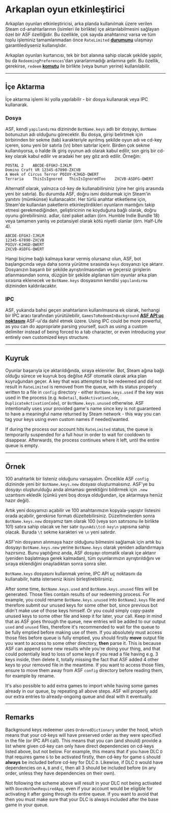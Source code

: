 # Arkaplan oyun etkinleştirici

Arkaplan oyunları etkinleştiricisi, arka planda kullanılmak üzere verilen Steam cd-anahtarlarının (isimleri ile birlikte) içe aktarılabilmesini sağlayan özel bir ASF özelliğidir. Bu özellikle, çok sayıda anahtarınız varsa ve tüm toplu işleminiz tamamlanmadan önce `RateLimited` **[durumunu](https://github.com/JustArchiNET/ArchiSteamFarm/wiki/FAQ#what-is-the-meaning-of-status-when-redeeming-a-key)** ulaşmayı garantilediyseniz kullanışlıdır.

Arkaplan oyunları kurtarıcısı, tek bir bot alanına sahip olacak şekilde yapılır, bu da `RedeemingPreferences`'dan yararlanmadığı anlamına gelir. Bu özellik, gerekirse, `redeem` **[komutu](https://github.com/JustArchiNET/ArchiSteamFarm/wiki/Commands)** ile birlikte (veya bunun yerine) kullanılabilir.

---

## İçe Aktarma

İçe aktarma işlemi iki yolla yapılabilir - bir dosya kullanarak veya IPC kullanarak.

### Dosya

ASF, kendi `yapılandırma` dizininde `BotName.keys` adlı bir dosyayı, `BotName` botunuzun adı olduğunu görecektir. Bu dosya, girişi belirtmek için birbirinden bir sekme (tab) karakteriyle ayrılmış şekilde oyun adı ve cd-key içeren, sonu yeni bir satırla (\n) biten satırlar içerir. Birden çok sekme kullanılıyorsa, o halde ilk giriş oyunun adı olarak kabul edilir, son giriş bir cd-key olarak kabul edilir ve aradaki her şey göz ardı edilir. Örneğin:

```text
POSTAL 2    ABCDE-EFGHJ-IJKLM
Domino Craft VR 12345-67890-ZXCVB
A Week of Circus Terror POIUY-KJHGD-QWERT
Terraria    ThisIsIgnored   ThisIsIgnoredToo    ZXCVB-ASDFG-QWERT
```

Alternatif olarak, yalnızca cd-key de kullanabilirsiniz (yine her giriş arasında yeni bir satırla). Bu durumda ASF, doğru ismi doldurmak için Steam'in yanıtını (mümkünse) kullanacaktır. Her türlü anahtar etiketleme için, Steam'de kullanılan paketlerin etkinleştirdikleri oyunların mantığını takip etmesi gerekmediğinden, geliştiricinin ne koyduğuna bağlı olarak, doğru oyunu görebilirsiniz. adlar, özel paket adları (örn. Humble Indie Bundle 18) veya tamamen yanlış ve potansiyel olarak kötü niyetli olanlar (örn. Half-Life 4).

```text
ABCDE-EFGHJ-IJKLM
12345-67890-ZXCVB
POIUY-KJHGD-QWERT
ZXCVB-ASDFG-QWERT
```

Hangi biçime bağlı kalmaya karar vermiş olursanız olun, ASF, bot başlangıcında veya daha sonra yürütme sırasında `keys` dosyanızı içe aktarır. Dosyanızın başarılı bir şekilde ayrıştırılmasından ve geçersiz girişlerin atlanmasından sonra, düzgün bir şekilde algılanan tüm oyunlar arka plan sırasına eklenecek ve `BotName.keys` dosyasının kendisi `yapılandırma` dizininden kaldırılacaktır.

### IPC

ASF, yukarıda bahsi geçen anahtarların kullanılmasına ek olarak, herhangi bir IPC aracı tarafından yürütülebilir, `GamesToRedeemInBackground` **[ASF API uç noktasını](https://github.com/JustArchiNET/ArchiSteamFarm/wiki/IPC#asf-api)** ASF-ui'da dahil etmek üzere. Using IPC could be more powerful, as you can do appropriate parsing yourself, such as using a custom delimiter instead of being forced to a tab character, or even introducing your entirely own customized keys structure.

---

## Kuyruk

Oyunlar başarıyla içe aktarıldığında, sıraya eklenirler. Bot, Steam ağına bağlı olduğu sürece ve kuyruk boş değilse ASF otomatik olarak arka plan kuyruğundan geçer. A key that was attempted to be redeemed and did not result in `RateLimited` is removed from the queue, with its status properly written to a file in `config` directory - either `BotName.keys.used` if the key was used in the process (e.g. `NoDetail`, `BadActivationCode`, `DuplicateActivationCode`), or `BotName.keys.unused` otherwise. ASF intentionally uses your provided game's name since key is not guaranteed to have a meaningful name returned by Steam network - this way you can tag your keys using even custom names if needed/wanted.

If during the process our account hits `RateLimited` status, the queue is temporarily suspended for a full hour in order to wait for cooldown to disappear. Afterwards, the process continues where it left, until the entire queue is empty.

---

## Örnek

100 anahtarlık bir listeniz olduğunu varsayalım. Öncelikle ASF `config` dizininde yeni bir `BotName.keys.new` dosyası oluşturmalısınız. ASF'ye bu dosyayı oluşturulduğu anda almaması gerektiğini bildirmek için `.new` uzantısını ekledik (çünkü yeni boş dosya olduğundan, içe aktarmaya henüz hazır değil).

Artık yeni dosyamızı açabilir ve 100 anahtarımızın kopyala-yapıştır listesini orada açabilir, gerekirse formatı düzeltebilirsiniz. Düzeltmelerden sonra `BotName.keys.new` dosyamız tam olarak 100 (veya son satırsonu ile birlikte 101) satıra sahip olacak ve her satır `OyunAdı\tcd-key\n` yapısına sahip olacak. Burada `\t` sekme karakteri ve `\n` yeni satırdır.

ASF'nin dosyanın alınmaya hazır olduğunu bilmesini sağlamak için artık bu dosyayı `BotName.keys.new` yerine `BotName.keys` olarak yeniden adlandırmaya hazırsınız. Bunu yaptığınız anda, ASF dosyayı otomatik olarak içe aktarır (yeniden başlatmaya gerek kalmadan), tüm oyunlarımızın ayrıştırıldığını ve sıraya eklendiğini onayladıktan sonra sonra siler.

`BotName.keys` dosyasını kullanmak yerine, IPC API uç noktasını da kullanabilir, hatta isterseniz ikisini birleştirebilirsiniz.

After some time, `BotName.keys.used` and `BotName.keys.unused` files will be generated. Those files contain results of our redeeming process. For example, you could rename `BotName.keys.unused` into `BotName2.keys` file and therefore submit our unused keys for some other bot, since previous bot didn't make use of those keys himself. Or you could simply copy-paste unused keys to some other file and keep it for later, your call. Keep in mind that as ASF goes through the queue, new entries will be added to our output `used` and `unused` files, therefore it's recommended to wait for the queue to be fully emptied before making use of them. If you absolutely must access those files before queue is fully emptied, you should firstly **move** output file you want to access to some other directory, **then** parse it. This is because ASF can append some new results while you're doing your thing, and that could potentially lead to loss of some keys if you read a file having e.g. 3 keys inside, then delete it, totally missing the fact that ASF added 4 other keys to your removed file in the meantime. If you want to access those files, ensure to move them away from ASF `config` directory before reading them, for example by rename.

It's also possible to add extra games to import while having some games already in our queue, by repeating all above steps. ASF will properly add our extra entries to already-ongoing queue and deal with it eventually.

---

## Remarks

Background keys redeemer uses `OrderedDictionary` under the hood, which means that your cd-keys will have preserved order as they were specified in the file (or IPC API call). This means that you can (and should) provide a list where given cd-key can only have direct dependencies on cd-keys listed above, but not below. For example, this means that if you have DLC `D` that requires game `G` to be activated firstly, then cd-key for game `G` should **always** be included before cd-key for DLC `D`. Likewise, if DLC `D` would have dependencies on `A`, `B` and `C`, then all 3 should be included before (in any order, unless they have dependencies on their own).

Not following the scheme above will result in your DLC not being activated with `DoesNotOwnRequiredApp`, even if your account would be eligible for activating it after going through its entire queue. If you want to avoid that then you must make sure that your DLC is always included after the base game in your queue.